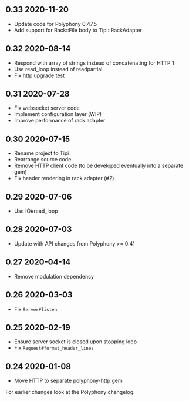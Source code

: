 ## 0.33 2020-11-20

* Update code for Polyphony 0.47.5
* Add support for Rack::File body to Tipi::RackAdapter

## 0.32 2020-08-14

* Respond with array of strings instead of concatenating for HTTP 1
* Use read_loop instead of readpartial
* Fix http upgrade test

## 0.31 2020-07-28

* Fix websocket server code
* Implement configuration layer (WIP)
* Improve performance of rack adapter

## 0.30 2020-07-15

* Rename project to Tipi
* Rearrange source code
* Remove HTTP client code (to be developed eventually into a separate gem)
* Fix header rendering in rack adapter (#2)

## 0.29 2020-07-06

* Use IO#read_loop

## 0.28 2020-07-03

* Update with API changes from Polyphony >= 0.41

## 0.27 2020-04-14

* Remove modulation dependency

## 0.26 2020-03-03

* Fix `Server#listen`

## 0.25 2020-02-19

* Ensure server socket is closed upon stopping loop
* Fix `Request#format_header_lines`

## 0.24 2020-01-08

* Move HTTP to separate polyphony-http gem

For earlier changes look at the Polyphony changelog.
